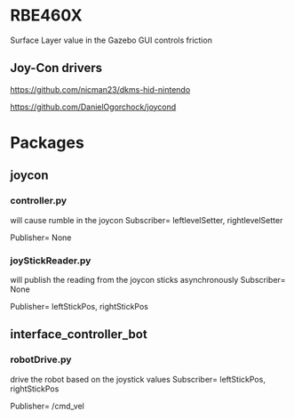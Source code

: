 # RBE460X
Surface Layer value in the Gazebo GUI controls friction

## Joy-Con drivers
https://github.com/nicman23/dkms-hid-nintendo

https://github.com/DanielOgorchock/joycond

# Packages

## joycon
### controller.py 
will cause rumble in the joycon 
Subscriber= leftlevelSetter, rightlevelSetter

Publisher= None

### joyStickReader.py 
will publish the reading from the joycon sticks asynchronously
Subscriber= None

Publisher= leftStickPos, rightStickPos

## interface_controller_bot
### robotDrive.py
drive the robot based on the joystick values
Subscriber= leftStickPos, rightStickPos

Publisher= /cmd_vel
